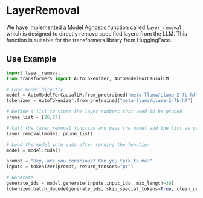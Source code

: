 # LayerRemoval
We have implemented a Model Agnostic function called  `layer_removal` , which is designed to directly remove specified layers from the LLM.  This function is suitable for the transformers library from HuggingFace.

## Use Example

```python
import layer_removal
from transformers import AutoTokenizer, AutoModelForCausalLM

# Load model directly
model = AutoModelForCausalLM.from_pretrained("meta-llama/Llama-2-7b-hf")
tokenizer = AutoTokenizer.from_pretrained("meta-llama/Llama-2-7b-hf")

# Define a list to store the layer numbers that need to be pruned
prune_list = [26,27]

# Call the layer_removal function and pass the model and the list as parameters to the function
layer_removal(model, prune_list)

# Load the model into cuda after running the function
model = model.cuda()

prompt = "Hey, are you conscious? Can you talk to me?"
inputs = tokenizer(prompt, return_tensors="pt")

# Generate
generate_ids = model.generate(inputs.input_ids, max_length=30)
tokenizer.batch_decode(generate_ids, skip_special_tokens=True, clean_up_tokenization_spaces=False)[0]
```


